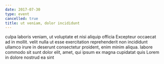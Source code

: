 ```yaml
---
date: 2017-07-30
type: event
cancelled: true
title: ut veniam, dolor incididunt
---
```

culpa laboris veniam, ut voluptate et nisi aliquip officia Excepteur occaecat ad in mollit. velit nulla ut esse exercitation reprehenderit non incididunt ullamco irure in deserunt consectetur proident, enim minim aliqua. labore commodo sit sunt dolor elit, amet, qui ipsum ex magna cupidatat quis Lorem in dolore nostrud ea sint